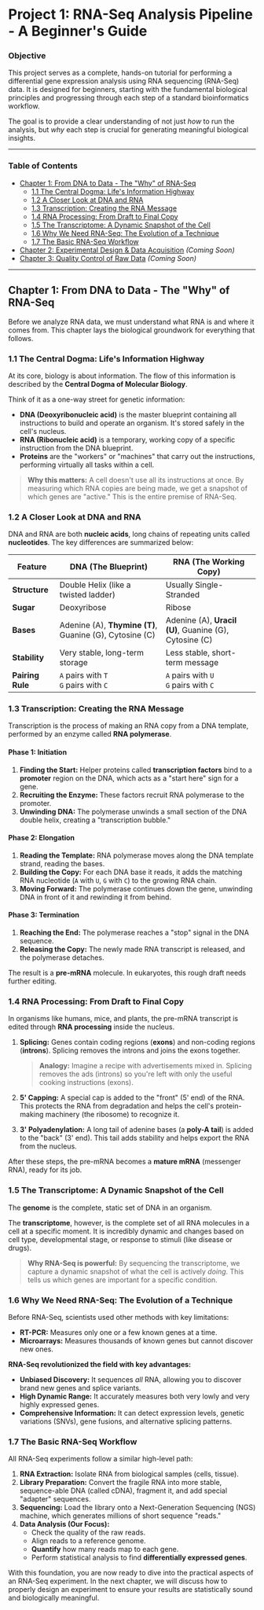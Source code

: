 # Project 1: RNA-Seq Analysis Pipeline - A Beginner's Guide

### Objective
This project serves as a complete, hands-on tutorial for performing a differential gene expression analysis using RNA sequencing (RNA-Seq) data. It is designed for beginners, starting with the fundamental biological principles and progressing through each step of a standard bioinformatics workflow.

The goal is to provide a clear understanding of not just *how* to run the analysis, but *why* each step is crucial for generating meaningful biological insights.

---

### Table of Contents

*   [Chapter 1: From DNA to Data - The "Why" of RNA-Seq](#chapter-1-from-dna-to-data---the-why-of-rna-seq)
    *   [1.1 The Central Dogma: Life's Information Highway](#11-the-central-dogma-lifes-information-highway)
    *   [1.2 A Closer Look at DNA and RNA](#12-a-closer-look-at-dna-and-rna)
    *   [1.3 Transcription: Creating the RNA Message](#13-transcription-creating-the-rna-message)
    *   [1.4 RNA Processing: From Draft to Final Copy](#14-rna-processing-from-draft-to-final-copy)
    *   [1.5 The Transcriptome: A Dynamic Snapshot of the Cell](#15-the-transcriptome-a-dynamic-snapshot-of-the-cell)
    *   [1.6 Why We Need RNA-Seq: The Evolution of a Technique](#16-why-we-need-rna-seq-the-evolution-of-a-technique)
    *   [1.7 The Basic RNA-Seq Workflow](#17-the-basic-rna-seq-workflow)
*   [Chapter 2: Experimental Design & Data Acquisition](./docs/02_Experimental_Design.md) *(Coming Soon)*
*   [Chapter 3: Quality Control of Raw Data](./docs/03_Quality_Control.md) *(Coming Soon)*

---

## Chapter 1: From DNA to Data - The "Why" of RNA-Seq

Before we analyze RNA data, we must understand what RNA is and where it comes from. This chapter lays the biological groundwork for everything that follows.

### 1.1 The Central Dogma: Life's Information Highway

At its core, biology is about information. The flow of this information is described by the **Central Dogma of Molecular Biology**.

Think of it as a one-way street for genetic information:
-   **DNA (Deoxyribonucleic acid)** is the master blueprint containing all instructions to build and operate an organism. It's stored safely in the cell's nucleus.
-   **RNA (Ribonucleic acid)** is a temporary, working copy of a specific instruction from the DNA blueprint.
-   **Proteins** are the "workers" or "machines" that carry out the instructions, performing virtually all tasks within a cell.

> **Why this matters:** A cell doesn't use all its instructions at once. By measuring which RNA copies are being made, we get a snapshot of which genes are "active." This is the entire premise of RNA-Seq.

### 1.2 A Closer Look at DNA and RNA

DNA and RNA are both **nucleic acids**, long chains of repeating units called **nucleotides**. The key differences are summarized below:

| Feature         | DNA (The Blueprint)                                     | RNA (The Working Copy)                                  |
| --------------- | ------------------------------------------------------- | ------------------------------------------------------- |
| **Structure**   | Double Helix (like a twisted ladder)                    | Usually Single-Stranded                                 |
| **Sugar**       | Deoxyribose                                             | Ribose                                                  |
| **Bases**       | Adenine (A), **Thymine (T)**, Guanine (G), Cytosine (C) | Adenine (A), **Uracil (U)**, Guanine (G), Cytosine (C) |
| **Stability**   | Very stable, long-term storage                          | Less stable, short-term message                         |
| **Pairing Rule**| `A` pairs with `T` <br> `G` pairs with `C`             | `A` pairs with `U` <br> `G` pairs with `C`             |

### 1.3 Transcription: Creating the RNA Message

Transcription is the process of making an RNA copy from a DNA template, performed by an enzyme called **RNA polymerase**.

#### Phase 1: Initiation
1.  **Finding the Start:** Helper proteins called **transcription factors** bind to a **promoter** region on the DNA, which acts as a "start here" sign for a gene.
2.  **Recruiting the Enzyme:** These factors recruit RNA polymerase to the promoter.
3.  **Unwinding DNA:** The polymerase unwinds a small section of the DNA double helix, creating a "transcription bubble."

#### Phase 2: Elongation
1.  **Reading the Template:** RNA polymerase moves along the DNA template strand, reading the bases.
2.  **Building the Copy:** For each DNA base it reads, it adds the matching RNA nucleotide (`A` with `U`, `G` with `C`) to the growing RNA chain.
3.  **Moving Forward:** The polymerase continues down the gene, unwinding DNA in front of it and rewinding it from behind.

#### Phase 3: Termination
1.  **Reaching the End:** The polymerase reaches a "stop" signal in the DNA sequence.
2.  **Releasing the Copy:** The newly made RNA transcript is released, and the polymerase detaches.

The result is a **pre-mRNA** molecule. In eukaryotes, this rough draft needs further editing.

### 1.4 RNA Processing: From Draft to Final Copy

In organisms like humans, mice, and plants, the pre-mRNA transcript is edited through **RNA processing** inside the nucleus.

1.  **Splicing:** Genes contain coding regions (**exons**) and non-coding regions (**introns**). Splicing removes the introns and joins the exons together.
    > **Analogy:** Imagine a recipe with advertisements mixed in. Splicing removes the ads (introns) so you're left with only the useful cooking instructions (exons).

2.  **5' Capping:** A special cap is added to the "front" (5' end) of the RNA. This protects the RNA from degradation and helps the cell's protein-making machinery (the ribosome) to recognize it.

3.  **3' Polyadenylation:** A long tail of adenine bases (a **poly-A tail**) is added to the "back" (3' end). This tail adds stability and helps export the RNA from the nucleus.

After these steps, the pre-mRNA becomes a **mature mRNA** (messenger RNA), ready for its job.

### 1.5 The Transcriptome: A Dynamic Snapshot of the Cell

The **genome** is the complete, static set of DNA in an organism.

The **transcriptome**, however, is the complete set of all RNA molecules in a cell at a specific moment. It is incredibly dynamic and changes based on cell type, developmental stage, or response to stimuli (like disease or drugs).

> **Why RNA-Seq is powerful:** By sequencing the transcriptome, we capture a dynamic snapshot of what the cell is actively *doing*. This tells us which genes are important for a specific condition.

### 1.6 Why We Need RNA-Seq: The Evolution of a Technique

Before RNA-Seq, scientists used other methods with key limitations:
-   **RT-PCR:** Measures only one or a few known genes at a time.
-   **Microarrays:** Measures thousands of known genes but cannot discover new ones.

**RNA-Seq revolutionized the field with key advantages:**

-   **Unbiased Discovery:** It sequences *all* RNA, allowing you to discover brand new genes and splice variants.
-   **High Dynamic Range:** It accurately measures both very lowly and very highly expressed genes.
-   **Comprehensive Information:** It can detect expression levels, genetic variations (SNVs), gene fusions, and alternative splicing patterns.

### 1.7 The Basic RNA-Seq Workflow

All RNA-Seq experiments follow a similar high-level path:

1.  **RNA Extraction:** Isolate RNA from biological samples (cells, tissue).
2.  **Library Preparation:** Convert the fragile RNA into more stable, sequence-able DNA (called cDNA), fragment it, and add special "adapter" sequences.
3.  **Sequencing:** Load the library onto a Next-Generation Sequencing (NGS) machine, which generates millions of short sequence "reads."
4.  **Data Analysis (Our Focus):**
    -   Check the quality of the raw reads.
    -   Align reads to a reference genome.
    -   **Quantify** how many reads map to each gene.
    -   Perform statistical analysis to find **differentially expressed genes**.

With this foundation, you are now ready to dive into the practical aspects of an RNA-Seq experiment. In the next chapter, we will discuss how to properly design an experiment to ensure your results are statistically sound and biologically meaningful.
